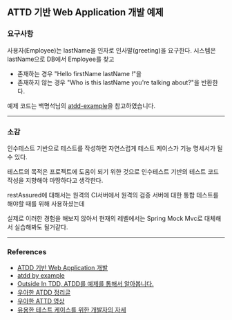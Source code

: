 ## ATTD 기반 Web Application 개발 예제

### 요구사항

사용자(Employee)는 lastName을 인자로 인사말(greeting)을 요구한다. 시스템은 lastName으로 DB에서 Employee를 찾고

- 존재하는 경우 "Hello firstName lastName !"을
- 존재하지 않는 경우 "Who is this lastName you're talking about?"을
반환한다.

예제 코드는 백명석님의 [atdd-example](https://github.com/msbaek/atdd-example)을 참고하였습니다.

---

### 소감

인수테스트 기반으로 테스트를 작성하면 자연스럽게 테스트 케이스가 기능 명세서가 될 수 있다.

테스트의 목적은 프로젝트에 도움이 되기 위한 것으로 인수테스트 기반의 테스트 코드 작성을 지향해야 마땅하다고 생각한다.

restAssured에 대해서는 원격의 CI서버에서 원격의 검증 서버에 대한 통합 테스트를 해야할 때를 위해 사용하셨는데

실제로 이러한 경험을 해보지 않아서 현재의 레벨에서는 Spring Mock Mvc로 대체해서 실습해봐도 될거같다.

---

### References

- [ATDD 기반 Web Application 개발](https://github.com/msbaek/atdd-example/blob/master/README.md)
- [atdd by example](https://www.youtube.com/watch?v=affikK1obXw)
- [Outside In TDD, ATDD를 예제를 통해서 알아봅니다.](https://www.youtube.com/watch?v=EFB-h5jMFDk)
- [우아한 ATDD 정리글](https://data-make.tistory.com/724)
- [우아한 ATTD 영상](https://www.youtube.com/watch?v=ITVpmjM4mUE&list=WL&index=3)
- [유용한 테스트 케이스를 위한 개발자의 자세](https://blog.shiren.dev/2020-06-15-%EC%9C%A0%EC%9A%A9%ED%95%9C%ED%85%8C%EC%8A%A4%ED%8A%B8%EC%BC%80%EC%9D%B4%EC%8A%A4%EB%A5%BC%EC%9C%84%ED%95%9C%EA%B0%9C%EB%B0%9C%EC%9E%90%EC%9D%98%EC%9E%90%EC%84%B8/)
